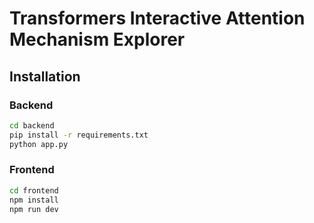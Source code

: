 
# Transformers Interactive Attention Mechanism Explorer

## Installation

### Backend
```bash
cd backend
pip install -r requirements.txt
python app.py
```

### Frontend
```bash
cd frontend
npm install
npm run dev
```

